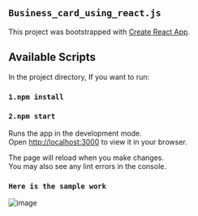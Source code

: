 ## `Business_card_using_react.js`

This project was bootstrapped with [Create React App](https://github.com/facebook/create-react-app).

## Available Scripts

In the project directory, If you want to  run:

### `1.npm install`

### `2.npm start`

Runs the app in the development mode.\
Open [http://localhost:3000](http://localhost:3000) to view it in your browser.

The page will reload when you make changes.\
You may also see any lint errors in the console.


### `Here is the sample work`

![image](https://user-images.githubusercontent.com/95366947/197869771-5a97fc71-ee92-4ed8-a24b-0ea5aad69e21.png)
